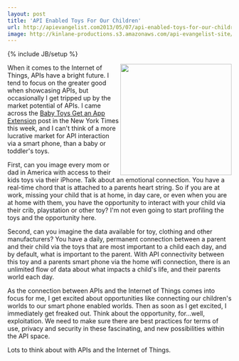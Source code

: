 ```yaml
---
layout: post
title: 'API Enabled Toys For Our Children'
url: http://apievangelist.com2013/05/07/api-enabled-toys-for-our-children/
image: http://kinlane-productions.s3.amazonaws.com/api-evangelist-site/blog/fisher-price-internet-enabled-device.png
---
```

{% include JB/setup %}
<p>
     <a href="http://www.fisher-price.com/en_US/products/69586" target="_blank"><img src="https://s3.amazonaws.com/kinlane-productions/api-evangelist/fisher-price/fisher-price-internet-enabled-device.png"  width="250" align="right" /></a>
</p>
<p>
     When it comes to the Internet of Things, APIs have a bright future. I tend to focus on the greater good when showcasing APIs, but occasionally I get tripped up by the market potential of APIs. I came across the <a href="http://gadgetwise.blogs.nytimes.com/2013/05/01/baby-toys-get-an-app-extension/">Baby Toys Get an App Extension</a> post in the New York Times this week, and I can't think of a more lucrative market for API interaction via a smart phone, than a baby or toddler's toys.
</p>
<p>
     First, can you image every mom or dad in America with access to their kids toys via their iPhone. Talk about an emotional connection. You have a real-time chord that is attached to a parents heart string. So if you are at work, missing your child that is at home, in day care, or even when you are at home with them, you have the opportunity to interact with your child via their crib, playstation or other toy? I'm not even going to start profiling the toys and the opportunity here.
</p>
<p>
     Second, can you imagine the data available for toy, clothing and other manufacturers? You have a daily, permanent connection between a parent and their child via the toys that are most important to a child each day, and by default, what is important to the parent. With API connectivity between this toy and a parents smart phone via the home wifi connection, there is an unlimited flow of data about what impacts a child's life, and their parents world each day.
</p>
<p>
     As the connection between APIs and the Internet of Things comes into focus for me, I get excited about opportunities like connecting our children's worlds to our smart phone enabled worlds. Then as soon as I get excited, I immediately get freaked out. Think about the opportunity, for…well, exploitation. We need to make sure there are best practices for terms of use, privacy and security in these fascinating, and new possibilities within the API space.
</p>
<p>
     Lots to think about with APIs and the Internet of Things.
</p>
